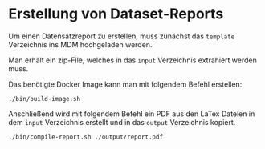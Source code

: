 # Erstellung von Dataset-Reports

Um einen Datensatzreport zu erstellen, muss zunächst das `template` Verzeichnis ins MDM hochgeladen werden.

Man erhält ein zip-File, welches in das `input` Verzeichnis extrahiert werden muss.

Das benötigte Docker Image kann man mit folgendem Befehl erstellen:
```shell
./bin/build-image.sh
```

Anschließend wird mit folgendem Befehl ein PDF aus den LaTex Dateien in dem `input` Verzeichnis erstellt und in das `output` Verzeichnis kopiert.
```shell
./bin/compile-report.sh ./output/report.pdf
```
